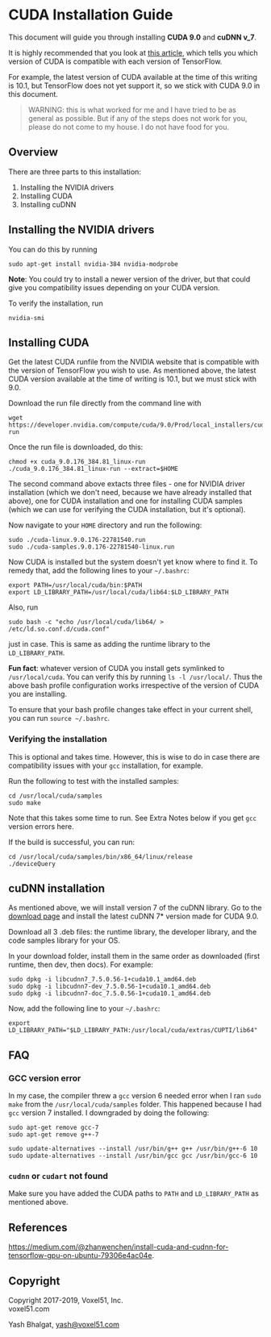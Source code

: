 # CUDA Installation Guide

This document will guide you through installing **CUDA 9.0** and **cuDNN v_7**.

It is highly recommended that you look at [this article](
https://www.tensorflow.org/install/source#tested_source_configurations), which
tells you which version of CUDA is compatible with each version of TensorFlow.

For example, the latest version of CUDA available at the time of this writing
is 10.1, but TensorFlow does not yet support it, so we stick with CUDA 9.0 in
this document.

> WARNING: this is what worked for me and I have tried to be as general as
> possible. But if any of the steps does not work for you, please do not come
> to my house. I do not have food for you.


## Overview

There are three parts to this installation:

1. Installing the NVIDIA drivers
2. Installing CUDA
3. Installing cuDNN


## Installing the NVIDIA drivers

You can do this by running

```
sudo apt-get install nvidia-384 nvidia-modprobe
```

**Note**: You could try to install a newer version of the driver, but that
could give you compatibility issues depending on your CUDA version.

To verify the installation, run

```
nvidia-smi
```


## Installing CUDA

Get the latest CUDA runfile from the NVIDIA website that is compatible with the
version of TensorFlow you wish to use. As mentioned above, the latest CUDA
version available at the time of writing is 10.1, but we must stick with 9.0.

Download the run file directly from the command line with

```
wget https://developer.nvidia.com/compute/cuda/9.0/Prod/local_installers/cuda_9.0.176_384.81_linux-run
```

Once the run file is downloaded, do this:

```
chmod +x cuda_9.0.176_384.81_linux-run
./cuda_9.0.176_384.81_linux-run --extract=$HOME
```

The second command above extacts three files - one for NVIDIA driver
installation (which we don't need, because we have already installed that
above), one for CUDA installation and one for installing CUDA samples (which
we can use for verifying the CUDA installation, but it's optional).

Now navigate to your `HOME` directory and run the following:

```
sudo ./cuda-linux.9.0.176-22781540.run
sudo ./cuda-samples.9.0.176-22781540-linux.run
```

Now CUDA is installed but the system doesn't yet know where to find it. To
remedy that, add the following lines to your `~/.bashrc`:

```
export PATH=/usr/local/cuda/bin:$PATH
export LD_LIBRARY_PATH=/usr/local/cuda/lib64:$LD_LIBRARY_PATH
```

Also, run

```
sudo bash -c "echo /usr/local/cuda/lib64/ > /etc/ld.so.conf.d/cuda.conf"
```

just in case. This is same as adding the runtime library to the
`LD_LIBRARY_PATH`.

**Fun fact**: whatever version of CUDA you install gets symlinked to
`/usr/local/cuda`. You can verify this by running `ls -l /usr/local/`. Thus
the above bash profile configuration works irrespective of the version of CUDA
you are installing.

To ensure that your bash profile changes take effect in your current shell,
you can run `source ~/.bashrc`.


### Verifying the installation

This is optional and takes time. However, this is wise to do in case there are
compatibility issues with your `gcc` installation, for example.

Run the following to test with the installed samples:

```
cd /usr/local/cuda/samples
sudo make
```

Note that this takes some time to run. See Extra Notes below if you get `gcc`
version errors here.

If the build is successful, you can run:

```
cd /usr/local/cuda/samples/bin/x86_64/linux/release
./deviceQuery
```


## cuDNN installation

As mentioned above, we will install version 7 of the cuDNN library. Go to the
[download page](https://developer.nvidia.com/rdp/cudnn-download)
and install the latest cuDNN 7* version made for CUDA 9.0.

Download all 3 .deb files: the runtime library, the developer library, and the
code samples library for your OS.

In your download folder, install them in the same order as downloaded
(first runtime, then dev, then docs). For example:

```
sudo dpkg -i libcudnn7_7.5.0.56-1+cuda10.1_amd64.deb
sudo dpkg -i libcudnn7-dev_7.5.0.56-1+cuda10.1_amd64.deb
sudo dpkg -i libcudnn7-doc_7.5.0.56-1+cuda10.1_amd64.deb
```

Now, add the following line to your `~/.bashrc`:

```
export LD_LIBRARY_PATH="$LD_LIBRARY_PATH:/usr/local/cuda/extras/CUPTI/lib64"
```


## FAQ

### GCC version error

In my case, the compiler threw a `gcc` version 6 needed error when I ran
`sudo make` from the `/usr/local/cuda/samples` folder. This happened because
I had `gcc` version 7 installed. I downgraded by doing the following:

```
sudo apt-get remove gcc-7
sudo apt-get remove g++-7

sudo update-alternatives --install /usr/bin/g++ g++ /usr/bin/g++-6 10
sudo update-alternatives --install /usr/bin/gcc gcc /usr/bin/gcc-6 10
```

### `cudnn` or `cudart` not found

Make sure you have added the CUDA paths to `PATH` and `LD_LIBRARY_PATH` as
mentioned above.


## References

https://medium.com/@zhanwenchen/install-cuda-and-cudnn-for-tensorflow-gpu-on-ubuntu-79306e4ac04e.


## Copyright

Copyright 2017-2019, Voxel51, Inc.<br>
voxel51.com

Yash Bhalgat, yash@voxel51.com
